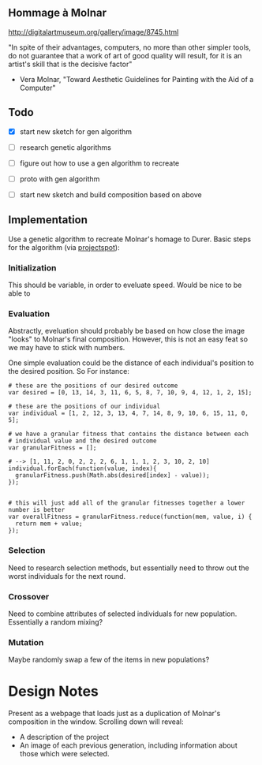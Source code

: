 Hommage à Molnar
---------------- 
http://digitalartmuseum.org/gallery/image/8745.html

"In spite of their advantages, computers, no more than other simpler tools, do not guarantee that a work of art of good quality will result, for it is an artist's skill that is the decisive factor"

 - Vera Molnar, "Toward Aesthetic Guidelines for Painting with the Aid of a Computer"

Todo
----

 - [x] start new sketch for gen algorithm
 - [ ] research genetic algorithms
 - [ ] figure out how to use a gen algorithm to recreate
 - [ ] proto with gen algorithm 
 - [ ] start new sketch and build composition based on above


Implementation
---------------

Use a genetic algorithm to recreate Molnar's homage to Durer. Basic steps for the algorithm (via [projectspot](http://www.theprojectspot.com/tutorial-post/creating-a-genetic-algorithm-for-beginners/3)):


### Initialization

This should be variable, in order to eveluate speed. Would be nice to be able to 

### Evaluation

Abstractly, eveluation should probably be based on how close the image "looks" to Molnar's final composition. However, this is not an easy feat so we may have to stick with numbers.

One simple evaluation could be the distance of each individual's position to the desired position. So For instance:

    # these are the positions of our desired outcome
    var desired = [0, 13, 14, 3, 11, 6, 5, 8, 7, 10, 9, 4, 12, 1, 2, 15];

    # these are the positions of our individual
    var individual = [1, 2, 12, 3, 13, 4, 7, 14, 8, 9, 10, 6, 15, 11, 0, 5];

    # we have a granular fitness that contains the distance between each
    # individual value and the desired outcome
    var granularFitness = [];

    # --> [1, 11, 2, 0, 2, 2, 2, 6, 1, 1, 1, 2, 3, 10, 2, 10]
    individual.forEach(function(value, index){
      granularFitness.push(Math.abs(desired[index] - value));
    });


    # this will just add all of the granular fitnesses together a lower number is better
    var overallFitness = granularFitness.reduce(function(mem, value, i) {
      return mem + value;
    });


### Selection

Need to research selection methods, but essentially need to throw out the worst individuals for the next round.

### Crossover

Need to combine attributes of selected individuals for new population. Essentially a random mixing?

### Mutation

Maybe randomly swap a few of the items in new populations?


Design Notes
============

Present as a webpage that loads just as a duplication of Molnar's composition in the window. Scrolling down will reveal:

 - A description of the project
 - An image of each previous generation, including information about those which were selected.
